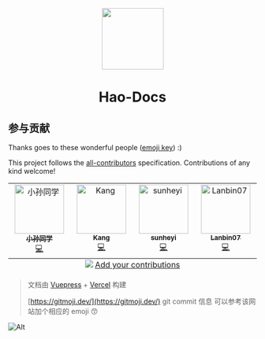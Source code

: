 <div align="center">

<img width="125" src="https://liuzhihang.com/upload/logo.png">

# Hao-Docs

</div>

## 参与贡献

Thanks goes to these wonderful people ([emoji key](https://allcontributors.org/docs/en/emoji-key)) :)

This project follows the [all-contributors](https://github.com/all-contributors/all-contributors) specification. Contributions of any kind welcome!

<!-- ALL-CONTRIBUTORS-LIST:START - Do not remove or modify this section -->
<!-- prettier-ignore-start -->
<!-- markdownlint-disable -->
<table>
  <tbody>
    <tr>
      <td align="center" valign="top" width="16.66%"><a href="https://blog.sunguoqi.com"><img src="https://avatars.githubusercontent.com/u/79169717?v=4?s=100" width="100px;" alt="小孙同学"/><br /><sub><b>小孙同学</b></sub></a><br /><a href="https://github.com/sun0225SUN/hao-docs/commits?author=sun0225SUN" title="Code">💻</a></td>
      <td align="center" valign="top" width="16.66%"><a href="https://blog.coderkang.top"><img src="https://avatars.githubusercontent.com/u/61106285?v=4?s=100" width="100px;" alt="Kang"/><br /><sub><b>Kang</b></sub></a><br /><a href="https://github.com/sun0225SUN/hao-docs/commits?author=flipped-1121" title="Code">💻</a></td>
      <td align="center" valign="top" width="16.66%"><a href="https://shyblog.world/"><img src="https://avatars.githubusercontent.com/u/50973219?v=4?s=100" width="100px;" alt="sunheyi"/><br /><sub><b>sunheyi</b></sub></a><br /><a href="https://github.com/sun0225SUN/hao-docs/commits?author=shy-share" title="Code">💻</a></td>
      <td align="center" valign="top" width="16.66%"><a href="https://www.lanbin.top"><img src="https://avatars.githubusercontent.com/u/62149873?v=4?s=100" width="100px;" alt="Lanbin07"/><br /><sub><b>Lanbin07</b></sub></a><br /><a href="https://github.com/sun0225SUN/hao-docs/commits?author=lanbinshijie" title="Code">💻</a></td>
    </tr>
  </tbody>
  <tfoot>
    <tr>
      <td align="center" size="13px" colspan="6">
        <img src="https://raw.githubusercontent.com/all-contributors/all-contributors-cli/1b8533af435da9854653492b1327a23a4dbd0a10/assets/logo-small.svg">
          <a href="https://all-contributors.js.org/docs/en/bot/usage">Add your contributions</a>
        </img>
      </td>
    </tr>
  </tfoot>
</table>

<!-- markdownlint-restore -->
<!-- prettier-ignore-end -->

<!-- ALL-CONTRIBUTORS-LIST:END -->

> 文档由 [Vuepress](https://vuepress.vuejs.org/) + [Vercel](https://vercel.com/) 构建
> 
> [https://gitmoji.dev/](https://gitmoji.dev/) git commit 信息 可以参考该网站加个相应的 emoji 😙

![Alt](https://repobeats.axiom.co/api/embed/9423f87192c3592f69aab2ee762ef5550a7c8c9d.svg "Repobeats analytics image")
